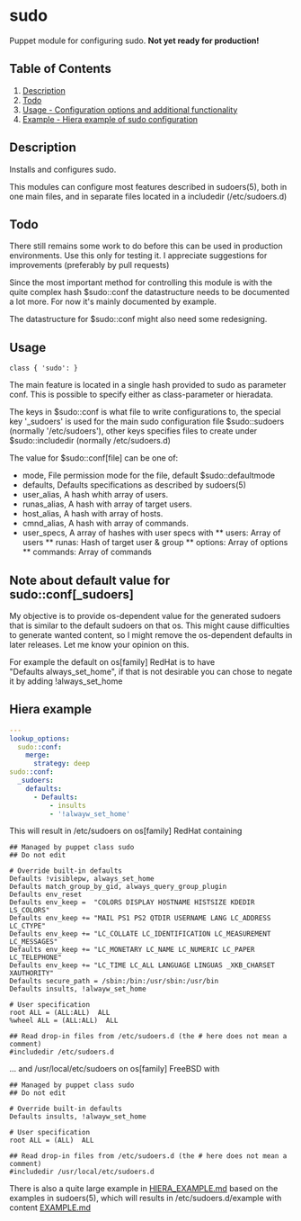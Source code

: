 # sudo

Puppet module for configuring sudo. **Not yet ready for production!**

## Table of Contents

1. [Description](#description)
1. [Todo](#todo)
1. [Usage - Configuration options and additional functionality](#usage)
1. [Example - Hiera example of sudo configuration](#example)

## Description

Installs and configures sudo.

This modules can configure most features described in sudoers(5), both in one
main files, and in separate files located in a includedir (/etc/sudoers.d)

## Todo

There still remains some work to do before this can be used in production
environments. Use this only for testing it.  I appreciate suggestions for
improvements (preferably by pull requests)

Since the most important method for controlling this module is with the quite
complex hash $sudo::conf the datastructure needs to be documented a lot
more. For now it's mainly documented by example.

The datastructure for $sudo::conf might also need some redesigning.

## Usage

```puppet
class { 'sudo': }
```

The main feature is located in a single hash provided to sudo as parameter
conf. This is possible to specify either as class-parameter or hieradata.

The keys in $sudo::conf is what file to write configurations to, the special
key '_sudoers' is used for the main sudo configuration file $sudo::sudoers
(normally '/etc/sudoers'), other keys specifies files to create under
$sudo::includedir (normally /etc/sudoers.d)

The value for $sudo::conf[file] can be one of:

* mode, File permission mode for the file, default $sudo::defaultmode
* defaults, Defaults specifications as described by sudoers(5)
* user_alias, A hash whith array of users.
* runas_alias, A hash with array of target users.
* host_alias, A hash with array of hosts.
* cmnd_alias, A hash with array of commands.
* user_specs, A array of hashes with user specs with
** users: Array of users
** runas: Hash of target user & group
** options: Array of options
** commands: Array of commands

## Note about default value for sudo::conf[_sudoers]

My objective is to provide os-dependent value for the generated sudoers that is
similar to the default sudoers on that os. This might cause difficulties to
generate wanted content, so I might remove the os-dependent defaults in later
releases.  Let me know your opinion on this.

For example the default on os[family] RedHat is to have
"Defaults always_set_home", if that is not desirable you can chose to negate it
by adding !always_set_home

## Hiera example

```yaml
---
lookup_options:
  sudo::conf:
    merge:
      strategy: deep
sudo::conf:
  _sudoers:
    defaults:
      - Defaults:
          - insults
          - '!alwayw_set_home'
```

This will result in /etc/sudoers on os[family] RedHat containing

```
## Managed by puppet class sudo
## Do not edit

# Override built-in defaults
Defaults !visiblepw, always_set_home
Defaults match_group_by_gid, always_query_group_plugin
Defaults env_reset
Defaults env_keep =  "COLORS DISPLAY HOSTNAME HISTSIZE KDEDIR LS_COLORS"
Defaults env_keep += "MAIL PS1 PS2 QTDIR USERNAME LANG LC_ADDRESS LC_CTYPE"
Defaults env_keep += "LC_COLLATE LC_IDENTIFICATION LC_MEASUREMENT LC_MESSAGES"
Defaults env_keep += "LC_MONETARY LC_NAME LC_NUMERIC LC_PAPER LC_TELEPHONE"
Defaults env_keep += "LC_TIME LC_ALL LANGUAGE LINGUAS _XKB_CHARSET XAUTHORITY"
Defaults secure_path = /sbin:/bin:/usr/sbin:/usr/bin
Defaults insults, !alwayw_set_home

# User specification
root ALL = (ALL:ALL)  ALL
%wheel ALL = (ALL:ALL)  ALL

## Read drop-in files from /etc/sudoers.d (the # here does not mean a comment)
#includedir /etc/sudoers.d
```

... and /usr/local/etc/sudoers on os[family] FreeBSD with

```
## Managed by puppet class sudo
## Do not edit

# Override built-in defaults
Defaults insults, !alwayw_set_home

# User specification
root ALL = (ALL)  ALL

## Read drop-in files from /etc/sudoers.d (the # here does not mean a comment)
#includedir /usr/local/etc/sudoers.d
```

There is also a quite large example in [HIERA_EXAMPLE.md](https://github.com/chrekh/puppet-sudo/blob/main/HIERA_EXAMPLE.md)
based on the examples in sudoers(5), which will results in
/etc/sudoers.d/example with content [EXAMPLE.md](https://github.com/chrekh/puppet-sudo/blob/main/EXAMPLE.md)
